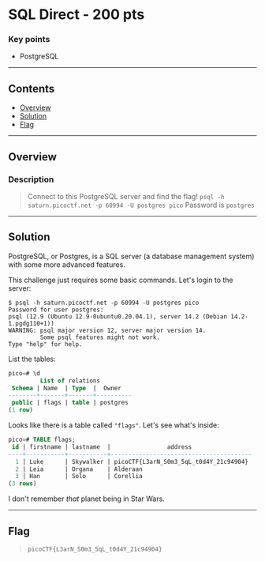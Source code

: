 # SQL Direct - 200 pts

### Key points

- PostgreSQL

---

## **Contents**

- [Overview](#overview)
- [Solution](#solution)
- [Flag](#flag)

---

## Overview

### Description

> Connect to this PostgreSQL server and find the flag! `psql -h saturn.picoctf.net -p 60994 -U postgres pico`
> Password is `postgres`

---

## Solution

PostgreSQL, or Postgres, is a SQL server (a database management system) with some more advanced features.

This challenge just requires some basic commands.
Let's login to the server:

```console
$ psql -h saturn.picoctf.net -p 60994 -U postgres pico
Password for user postgres:
psql (12.9 (Ubuntu 12.9-0ubuntu0.20.04.1), server 14.2 (Debian 14.2-1.pgdg110+1))
WARNING: psql major version 12, server major version 14.
         Some psql features might not work.
Type "help" for help.
```

List the tables:

```sql
pico=# \d
         List of relations
 Schema | Name  | Type  |  Owner
--------+-------+-------+----------
 public | flags | table | postgres
(1 row)
```

Looks like there is a table called `"flags"`. Let's see what's inside:

```sql
pico=# TABLE flags;
 id | firstname | lastname  |                address
----+-----------+-----------+----------------------------------------
  1 | Luke      | Skywalker | picoCTF{L3arN_S0m3_5qL_t0d4Y_21c94904}
  2 | Leia      | Organa    | Alderaan
  3 | Han       | Solo      | Corellia
(3 rows)
```

I don't remember _that_ planet being in Star Wars.

---

## Flag

> `picoCTF{L3arN_S0m3_5qL_t0d4Y_21c94904}`
